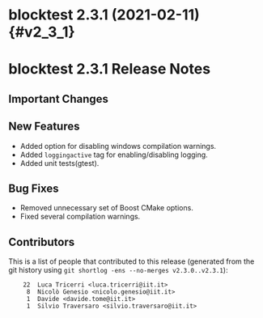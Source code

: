 blocktest 2.3.1 (2021-02-11)                                            {#v2_3_1}
============================


blocktest 2.3.1 Release Notes
=============================


Important Changes
-----------------


New Features
------------
- Added option for disabling windows compilation warnings.
- Added `loggingactive` tag for enabling/disabling logging.
- Added unit tests(gtest).

Bug Fixes
---------
- Removed unnecessary set of Boost CMake options.
- Fixed several compilation warnings.

Contributors
------------

This is a list of people that contributed to this release (generated from the
git history using `git shortlog -ens --no-merges v2.3.0..v2.3.1`):

```
    22  Luca Tricerri <luca.tricerri@iit.it>
     8  Nicolò Genesio <nicolo.genesio@iit.it>
     1  Davide <davide.tome@iit.it>
     1  Silvio Traversaro <silvio.traversaro@iit.it>
```

```
